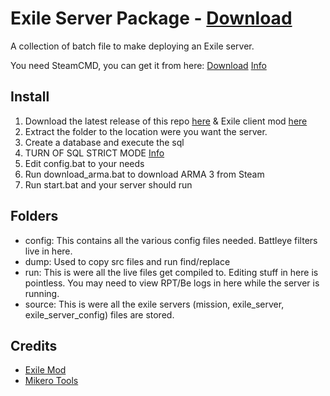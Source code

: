 # Exile Server Package - [Download](https://github.com/maca134/exile-server-package/releases)
A collection of batch file to make deploying an Exile server.

You need SteamCMD, you can get it from here: 
[Download](https://steamcdn-a.akamaihd.net/client/installer/steamcmd.zip)
[Info](https://developer.valvesoftware.com/wiki/SteamCMD)

## Install
1. Download the latest release of this repo [here](https://github.com/maca134/exile-server-package/releases) & Exile client mod [here](http://www.exilemod.com/)
2. Extract the folder to the location were you want the server.
3. Create a database and execute the sql
4. TURN OF SQL STRICT MODE [Info](https://dev.mysql.com/doc/refman/5.1/en/sql-mode.html#sql-mode-strict)
5. Edit config.bat to your needs
6. Run download_arma.bat to download ARMA 3 from Steam
7. Run start.bat and your server should run

## Folders
- config: This contains all the various config files needed. Battleye filters live in here.
- dump: Used to copy src files and run find/replace
- run: This is were all the live files get compiled to. Editing stuff in here is pointless. You may need to view RPT/Be logs in here while the server is running.
- source: This is were all the exile servers (mission, exile_server, exile_server_config) files are stored.

## Credits
- [Exile Mod](http://exilemod.com/)
- [Mikero Tools](https://forums.bistudio.com/topic/113852-mikeros-dos-tools/)
